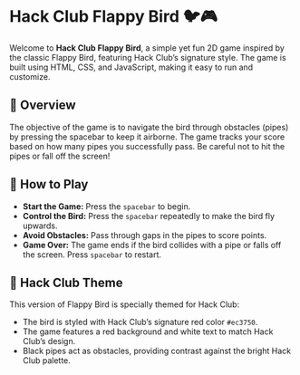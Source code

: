 # Hack Club Flappy Bird 🐦🎮

Welcome to **Hack Club Flappy Bird**, a simple yet fun 2D game inspired by the classic Flappy Bird, featuring Hack Club’s signature style. The game is built using HTML, CSS, and JavaScript, making it easy to run and customize.

## 📝 Overview

The objective of the game is to navigate the bird through obstacles (pipes) by pressing the spacebar to keep it airborne. The game tracks your score based on how many pipes you successfully pass. Be careful not to hit the pipes or fall off the screen!

## 🚀 How to Play

- **Start the Game:** Press the `spacebar` to begin.
- **Control the Bird:** Press the `spacebar` repeatedly to make the bird fly upwards.
- **Avoid Obstacles:** Pass through gaps in the pipes to score points.
- **Game Over:** The game ends if the bird collides with a pipe or falls off the screen. Press `spacebar` to restart.

## 🎨 Hack Club Theme

This version of Flappy Bird is specially themed for Hack Club:
- The bird is styled with Hack Club’s signature red color `#ec3750`.
- The game features a red background and white text to match Hack Club’s design.
- Black pipes act as obstacles, providing contrast against the bright Hack Club palette.
